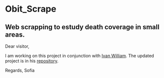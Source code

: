 # Obit_Scrape
## Web scrapping to estudy death coverage in small areas.

Dear visitor, 

I am working on this project in conjunction with [Ivan William](https://github.com/IvanWilli "IvanWilli"). The updated project is in his [repository](https://github.com/IvanWilli/Obi_Scrap "ObiScrap").

Regards,
Sofia
